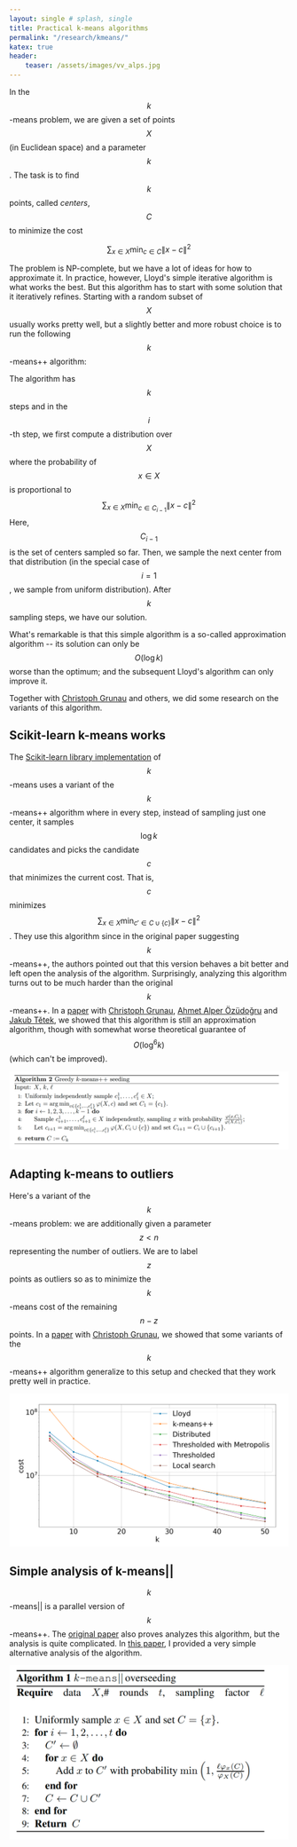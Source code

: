 ```yaml
---
layout: single # splash, single
title: Practical k-means algorithms
permalink: "/research/kmeans/"
katex: true
header:
    teaser: /assets/images/vv_alps.jpg
---
```



In the $$k$$-means problem, we are given a set of points $$X$$ (in Euclidean space) and a parameter $$k$$. The task is to find $$k$$ points, called *centers*, $$C$$ to minimize the cost

$$ \sum_{x \in X} \text{min}_{c \in C} \lVert x-c\rVert^2 $$

The problem is NP-complete, but we have a lot of ideas for how to approximate it. In practice, however, Lloyd's simple iterative algorithm is what works the best. But this algorithm has to start with some solution that it iteratively refines. Starting with a random subset of $$X$$ usually works pretty well, but a slightly better and more robust choice is to run the following $$k$$-means++ algorithm: 

The algorithm has $$k$$ steps and in the $$i$$-th step, we first compute a distribution over $$X$$ where the probability of $$x \in X$$ is proportional to
$$ \sum_{x \in X} \text{min}_{c \in C_{i-1}} \lVert x-c\rVert^2 $$
Here, $$C_{i-1}$$ is the set of centers sampled so far. Then, we sample the next center from that distribution (in the special case of $$i=1$$, we sample from uniform distribution). After $$k$$ sampling steps, we have our solution. 

What's remarkable is that this simple algorithm is a so-called approximation algorithm -- its solution can only be $$O(\log k)$$ worse than the optimum; and the subsequent Lloyd's algorithm can only improve it. 

Together with [Christoph Grunau](https://people.inf.ethz.ch/cgrunau/) and others, we did some research on the variants of this algorithm. 

## Scikit-learn k-means works

The [Scikit-learn library implementation](https://scikit-learn.org/1.5/modules/generated/sklearn.cluster.KMeans.html) of $$k$$-means uses a variant of the $$k$$-means++ algorithm where in every step, instead of sampling just one center, it samples $$\log k$$ candidates and picks the candidate $$c$$ that minimizes the current cost. That is, $$c$$ minimizes $$\sum_{x \in X} \text{min}_{c' \in C \cup \{c\}} \lVert x-c\rVert^2$$. They use this algorithm since in the original paper suggesting $$k$$-means++, the authors pointed out that this version behaves a bit better and left open the analysis of the algorithm. Surprisingly, analyzing this algorithm turns out to be much harder than the original $$k$$-means++. In a [paper](https://arxiv.org/pdf/2207.07949) with [Christoph Grunau](https://people.inf.ethz.ch/cgrunau/), [Ahmet Alper Özüdoğru](https://scholar.google.com/citations?user=i5Y55BQAAAAJ&hl=en) and [Jakub Tětek](https://sites.google.com/view/jakub-tetek/), we showed that this algorithm is still an approximation algorithm, though with somewhat worse theoretical guarantee of $$O(\log^6 k)$$ (which can't be improved). 

![greedy](/assets/images/greedy.png "Greedy k-means++")

## Adapting k-means to outliers

Here's a variant of the $$k$$-means problem: we are additionally given a parameter $$z < n$$ representing the number of outliers. We are to label $$z$$ points as outliers so as to minimize the $$k$$-means cost of the remaining $$n-z$$ points. In a [paper](https://arxiv.org/abs/2007.01118) with [Christoph Grunau](https://people.inf.ethz.ch/cgrunau/), we showed that some variants of the $$k$$-means++ algorithm generalize to this setup and checked that they work pretty well in practice. 

![outliers](/assets/images/outliers.png "Algorithms for k-means with outliers")


## Simple analysis of k-means||

$$k$$-means\|\| is a parallel version of $$k$$-means++. The [original paper](https://theory.stanford.edu/~sergei/papers/vldb12-kmpar.pdf) also proves analyzes this algorithm, but the analysis is quite complicated. In [this paper](https://arxiv.org/abs/2003.02518), I provided a very simple alternative analysis of the algorithm.  

![parallel](/assets/images/kmeans_parallel.png "parallel algorithm for k-means")
